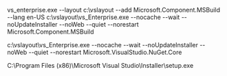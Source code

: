 vs_enterprise.exe --layout c:\vslayout --add Microsoft.Component.MSBuild --lang en-US
c:\vslayout\vs_Enterprise.exe --nocache --wait --noUpdateInstaller --noWeb --quiet --norestart Microsoft.Component.MSBuild




c:\vslayout\vs_Enterprise.exe --nocache --wait --noUpdateInstaller --noWeb --quiet --norestart Microsoft.VisualStudio.NuGet.Core




C:\Program Files (x86)\Microsoft Visual Studio\Installer\setup.exe